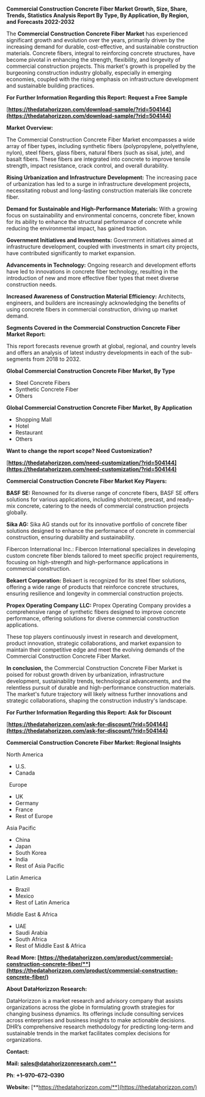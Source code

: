 ﻿**Commercial Construction Concrete Fiber  Market Growth, Size, Share, Trends, Statistics Analysis Report By Type, By Application, By Region, and Forecasts 2022-2032**


The **Commercial Construction Concrete Fiber Market** has experienced significant growth and evolution over the years, primarily driven by the increasing demand for durable, cost-effective, and sustainable construction materials. Concrete fibers, integral to reinforcing concrete structures, have become pivotal in enhancing the strength, flexibility, and longevity of commercial construction projects. This market's growth is propelled by the burgeoning construction industry globally, especially in emerging economies, coupled with the rising emphasis on infrastructure development and sustainable building practices. 

**For Further Information Regarding this Report: Request a Free Sample**	

[**https://thedatahorizzon.com/download-sample/?rid=504144](https://thedatahorizzon.com/download-sample/?rid=504144)** 

**Market Overview:**

The Commercial Construction Concrete Fiber Market encompasses a wide array of fiber types, including synthetic fibers (polypropylene, polyethylene, nylon), steel fibers, glass fibers, natural fibers (such as sisal, jute), and basalt fibers. These fibers are integrated into concrete to improve tensile strength, impact resistance, crack control, and overall durability. 

**Rising Urbanization and Infrastructure Development:** The increasing pace of urbanization has led to a surge in infrastructure development projects, necessitating robust and long-lasting construction materials like concrete fiber.

**Demand for Sustainable and High-Performance Materials:** With a growing focus on sustainability and environmental concerns, concrete fiber, known for its ability to enhance the structural performance of concrete while reducing the environmental impact, has gained traction.

**Government Initiatives and Investments:** Government initiatives aimed at infrastructure development, coupled with investments in smart city projects, have contributed significantly to market expansion.

**Advancements in Technology:** Ongoing research and development efforts have led to innovations in concrete fiber technology, resulting in the introduction of new and more effective fiber types that meet diverse construction needs.

**Increased Awareness of Construction Material Efficiency:** Architects, engineers, and builders are increasingly acknowledging the benefits of using concrete fibers in commercial construction, driving up market demand. 

**Segments Covered in the Commercial Construction Concrete Fiber Market Report:** 

This report forecasts revenue growth at global, regional, and country levels and offers an analysis of latest industry developments in each of the sub-segments from 2018 to 2032.

**Global Commercial Construction Concrete Fiber Market, By Type**

- Steel Concrete Fibers
- Synthetic Concrete Fiber
- Others

**Global Commercial Construction Concrete Fiber Market, By Application**

- Shopping Mall
- Hotel
- Restaurant
- Others

**Want to change the report scope? Need Customization?**

[**https://thedatahorizzon.com/need-customization/?rid=504144](https://thedatahorizzon.com/need-customization/?rid=504144)** 

**Commercial Construction Concrete Fiber Market Key Players:**

**BASF SE:** Renowned for its diverse range of concrete fibers, BASF SE offers solutions for various applications, including shotcrete, precast, and ready-mix concrete, catering to the needs of commercial construction projects globally.

**Sika AG:** Sika AG stands out for its innovative portfolio of concrete fiber solutions designed to enhance the performance of concrete in commercial construction, ensuring durability and sustainability.

Fibercon International Inc.: Fibercon International specializes in developing custom concrete fiber blends tailored to meet specific project requirements, focusing on high-strength and high-performance applications in commercial construction.

**Bekaert Corporation:** Bekaert is recognized for its steel fiber solutions, offering a wide range of products that reinforce concrete structures, ensuring resilience and longevity in commercial construction projects.

**Propex Operating Company LLC:** Propex Operating Company provides a comprehensive range of synthetic fibers designed to improve concrete performance, offering solutions for diverse commercial construction applications.

These top players continuously invest in research and development, product innovation, strategic collaborations, and market expansion to maintain their competitive edge and meet the evolving demands of the Commercial Construction Concrete Fiber Market.

**In conclusion,** the Commercial Construction Concrete Fiber Market is poised for robust growth driven by urbanization, infrastructure development, sustainability trends, technological advancements, and the relentless pursuit of durable and high-performance construction materials. The market's future trajectory will likely witness further innovations and strategic collaborations, shaping the construction industry's landscape.

**For Further Information Regarding this Report: Ask for Discount**	

[**https://thedatahorizzon.com/ask-for-discount/?rid=504144](https://thedatahorizzon.com/ask-for-discount/?rid=504144)** 

**Commercial Construction Concrete Fiber Market: Regional Insights**

North America

- U.S.
- Canada

` `Europe

- UK
- Germany
- France
- Rest of Europe

Asia Pacific

- China
- Japan
- South Korea
- India
- Rest of Asia Pacific

Latin America

- Brazil
- Mexico
- Rest of Latin America

Middle East & Africa

- UAE
- Saudi Arabia
- South Africa
- Rest of Middle East & Africa

**Read More: [https://thedatahorizzon.com/product/commercial-construction-concrete-fiber/**](https://thedatahorizzon.com/product/commercial-construction-concrete-fiber/)** 

**About DataHorizzon Research:**

DataHorizzon is a market research and advisory company that assists organizations across the globe in formulating growth strategies for changing business dynamics. Its offerings include consulting services across enterprises and business insights to make actionable decisions. DHR’s comprehensive research methodology for predicting long-term and sustainable trends in the market facilitates complex decisions for organizations.

**Contact:**

**Mail: [sales@datahorizzonresearch.com**](mailto:sales@datahorizzonresearch.com)**

**Ph**: **+1–970–672–0390**

**Website:** [**https://thedatahorizzon.com/**](https://thedatahorizzon.com/)

